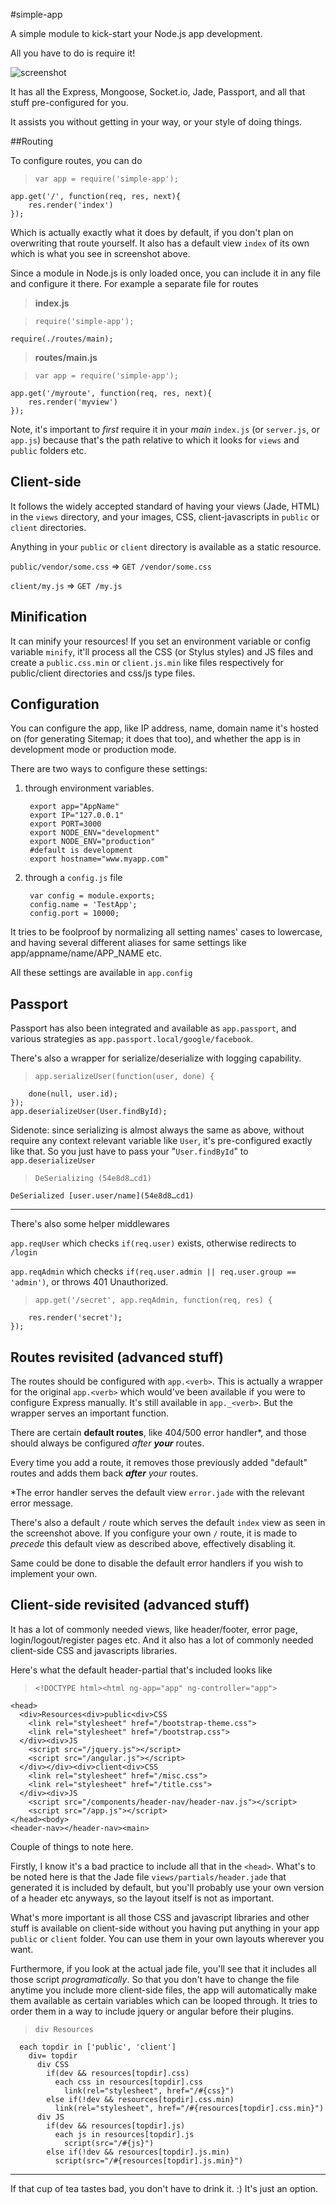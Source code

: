 #simple-app

A simple module to kick-start your Node.js app development.

All you have to do is require it!

![screenshot][1]

It has all the Express, Mongoose, Socket.io, Jade, Passport, and all that stuff pre-configured for you.

It assists you without getting in your way, or your style of doing things.

##Routing

To configure routes, you can do

>     var app = require('simple-app');
    app.get('/', function(req, res, next){
        res.render('index')
    });

Which is actually exactly what it does by default, if you don't plan on overwriting that route yourself. It also has a default view `index` of its own which is what you see in screenshot above.

Since a module in Node.js is only loaded once, you can include it in any file and configure it there. For example a separate file for routes

>**index.js**

>     require('simple-app');
    require(./routes/main);

>**routes/main.js**

>     var app = require('simple-app');
    app.get('/myroute', function(req, res, next){
        res.render('myview')
    });

Note, it's important to *first* require it in your *main* `index.js` (or `server.js`, or `app.js`) because that's the path relative to which it looks for `views` and `public` folders etc.

## Client-side

It follows the widely accepted standard of having your views (Jade, HTML) in the `views` directory, and your images, CSS, client-javascripts in `public` or `client` directories.

Anything in your `public` or `client` directory is available as a static resource.

`public/vendor/some.css` => `GET /vendor/some.css`

`client/my.js` => `GET /my.js`

## Minification

It can minify your resources! If you set an environment variable or config variable `minify`, it'll process all the CSS (or Stylus styles) and JS files and create a `public.css.min` or `client.js.min` like files respectively for public/client directories and css/js type files.

## Configuration

You can configure the app, like IP address, name, domain name it's hosted on (for generating Sitemap; it does that too), and whether the app is in development mode or production mode.

There are two ways to configure these settings:

1. through environment variables.

        export app="AppName"
        export IP="127.0.0.1"
        export PORT=3000
        export NODE_ENV="development"
        export NODE_ENV="production"
        #default is development
        export hostname="www.myapp.com"

2. through a `config.js` file

        var config = module.exports;
        config.name = 'TestApp';
        config.port = 10000;

It tries to be foolproof by normalizing all setting names' cases to lowercase, and having several different aliases for same settings like app/appname/name/APP_NAME etc.

All these settings are available in `app.config`


## Passport

Passport has also been integrated and available as `app.passport`, and various strategies as `app.passport.local/google/facebook`.

There's also a wrapper for serialize/deserialize with logging capability.


>     app.serializeUser(function(user, done) {
        done(null, user.id);
    });
    app.deserializeUser(User.findById);


Sidenote: since serializing is almost always the same as above, without require any context relevant variable like `User`, it's pre-configured exactly like that. So you just have to pass your "`User.findById`" to `app.deserializeUser`

>     DeSerializing (54e8d8…cd1)
    DeSerialized [user.user/name](54e8d8…cd1)

---

There's also some helper middlewares

`app.reqUser` which checks `if(req.user)` exists, otherwise redirects to `/login`

`app.reqAdmin` which checks `if(req.user.admin || req.user.group == 'admin')`, or throws 401 Unauthorized.

>     app.get('/secret', app.reqAdmin, function(req, res) {
        res.render('secret');
    });



## Routes revisited (advanced stuff)

The routes should be configured with `app.<verb>`. This is actually a wrapper for the original `app.<verb>` which would've been available if you were to configure Express manually. It's still available in `app._<verb>`. But the wrapper serves an important function.

There are certain **default routes**, like 404/500 error handler\*, and those should always be configured *after* ***your*** routes.

Every time you add a route, it removes those previously added "default" routes and adds them back ***after*** *your* routes.

\*The error handler serves the default view `error.jade` with the relevant error message.

There's also a default `/` route which serves the default `index` view as seen in the screenshot above. If you configure your own `/` route, it is made to *precede* this default view as described above, effectively disabling it.

Same could be done to disable the default error handlers if you wish to implement your own.



## Client-side revisited (advanced stuff)

It has a lot of commonly needed views, like header/footer, error page, login/logout/register pages etc.
And it also has a lot of commonly needed client-side CSS and javascripts libraries.

Here's what the default header-partial that's included looks like

>     <!DOCTYPE html><html ng-app="app" ng-controller="app">
    <head>
      <div>Resources<div>public<div>CSS
        <link rel="stylesheet" href="/bootstrap-theme.css">
        <link rel="stylesheet" href="/bootstrap.css">
      </div><div>JS
        <script src="/jquery.js"></script>
        <script src="/angular.js"></script>
      </div></div><div>client<div>CSS
        <link rel="stylesheet" href="/misc.css">
        <link rel="stylesheet" href="/title.css">
      </div><div>JS
        <script src="/components/header-nav/header-nav.js"></script>
        <script src="/app.js"></script>
    </head><body>
    <header-nav></header-nav><main>

Couple of things to note here.

Firstly, I know it's a bad practice to include all that in the `<head>`. What's to be noted here is that
the Jade file `views/partials/header.jade` that generated it is included by default, but you'll probably use your own version of a header etc anyways, so the layout itself is not as important.

What's more important is all those CSS and javascript libraries and other stuff is available on client-side without you having put anything in your app `public` or `client` folder. You can use them in your own layouts wherever you want.

Furthermore, if you look at the actual jade file, you'll see that it includes all those script *programatically*. So that you don't have to change the file anytime you include more client-side files, the app will automatically make them available as certain variables which can be looped through. It tries to order them in a way to include jquery or angular before their plugins.

>     div Resources
      each topdir in ['public', 'client']
        div= topdir
          div CSS
            if(dev && resources[topdir].css)
              each css in resources[topdir].css
                link(rel="stylesheet", href="/#{css}")
            else if(!dev && resources[topdir].css.min)
              link(rel="stylesheet", href="/#{resources[topdir].css.min}")
          div JS
            if(dev && resources[topdir].js)
              each js in resources[topdir].js
                script(src="/#{js}")
            else if(!dev && resources[topdir].js.min)
              script(src="/#{resources[topdir].js.min}")

---

If that cup of tea tastes bad, you don't have to drink it. :) It's just an option.




[1]: http://i.imgur.com/uN80PWN.png